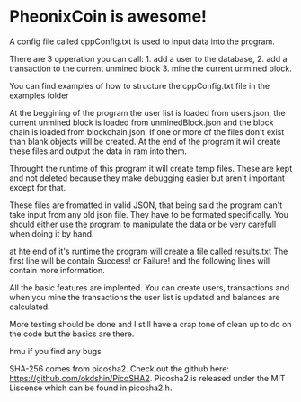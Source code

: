 # PheonixCoin is awesome!

A config file called cppConfig.txt is used to input data into the program.

There are 3 opperation you can call: 1. add a user to the database, 2. add a transaction to the current unmined block 3. mine the current unmined block.

You can find examples of how to structure the cppConfig.txt file in the examples folder

At the beggining of the program the user list is loaded from users.json, the current unmined block is loaded from unminedBlock.json and the block chain is loaded from blockchain.json. If one or more of the files don't exist than blank objects will be created. At the end of the program it will create these files and output the data in ram into them.

Throught the runtime of this program it will create temp files. These are kept and not deleted because they make debugging easier but aren't important except for that.

These files are fromatted in valid JSON, that being said the program can't take input from any old json file. They have to be formated specifically. You should either use the program to manipulate the data or be very carefull when doing it by hand.

at hte end of it's runtime the program will create a file called results.txt The first line will be contain Success! or Failure! and the following lines will contain more information.

All the basic features are implented. You can create users, transactions and when you mine the transactions the user list is updated and balances are calculated. 

More testing should be done and I still have a crap tone of clean up to do on the code but the basics are there.

hmu if you find any bugs



SHA-256 comes from picosha2. Check out the github here: https://github.com/okdshin/PicoSHA2. Picosha2 is released under the MIT Liscense which can be found in picosha2.h.
